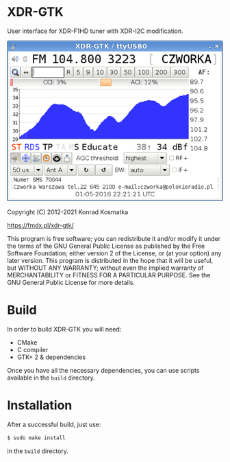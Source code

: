 XDR-GTK
=======

User interface for XDR-F1HD tuner with XDR-I2C modification.

![Screenshot](/xdr-gtk.png?raw=true)

Copyright (C) 2012-2021  Konrad Kosmatka

https://fmdx.pl/xdr-gtk/

This program is free software; you can redistribute it and/or modify it under the terms of the GNU General Public License as published by the Free Software Foundation; either version 2 of the License, or (at your option) any later version.
This program is distributed in the hope that it will be useful, but WITHOUT ANY WARRANTY; without even the implied warranty of MERCHANTABILITY or FITNESS FOR A PARTICULAR PURPOSE. See the GNU General Public License for more details.

# Build
In order to build XDR-GTK you will need:
- CMake
- C compiler
- GTK+ 2 & dependencies

Once you have all the necessary dependencies, you can use scripts available in the `build` directory.

# Installation
After a successful build, just use:
```sh
$ sudo make install
```
in the `build` directory.
